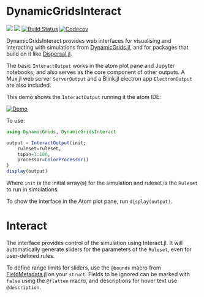 # DynamicGridsInteract

[![](https://img.shields.io/badge/docs-stable-blue.svg)](https://cesaraustralia.github.io/DynamicGridsInteract.jl/stable)
[![](https://img.shields.io/badge/docs-dev-blue.svg)](https://cesaraustralia.github.io/DynamicGridsInteract.jl/dev)
[![Build Status](https://travis-ci.org/cesaraustralia/DynamicGridsInteract.jl.svg?branch=master)](https://travis-ci.org/cesaraustralia/DynamicGridsInteract.jl)
[![Codecov](https://codecov.io/gh/cesaraustralia/DynamicGridsInteract.jl/branch/master/graph/badge.svg)](https://codecov.io/gh/cesaraustralia/DynamicGridsInteract.jl)

DynamicGridsInteract provides web interfaces for visualising and interacting
with simulations from
[DynamicGrids.jl](https://cesaraustralia.github.io/DynamicGrids.jl), and for
packages that build on it like [Dispersal.jl](https://cesaraustralia.github.io/Dispersal.jl). 

The basic `InteractOutput` works in the atom plot pane and Jupyter notebooks,
and also serves as the core component of other outputs. A Mux.jl web server
`ServerOutput` and a Blink.jl electron app `ElectronOutput` are also
included.

This demo shows the `InteractOutput` running it the atom IDE:

[![Demo](https://img.youtube.com/vi/cXzYGHw_DaA/maxresdefault.jpg)](https://youtu.be/cXzYGHw_DaA)

To use:

```julia
using DynamicGrids, DynamicGridsInteract

output = InteractOutput(init; 
    ruleset=ruleset,
    tspan=1:100, 
    processor=ColorProcessor()
)
display(output)
```

Where `init` is the initial array(s) for the simulation and ruleset is the
`Ruleset` to run in simulations. 

To show the interface in the Atom plot pane, run `display(output)`.

# Interact

The interface provides control of the simulation using Interact.jl. It
will automatically generate sliders for the parameters of the `Ruleset`, even
for user-defined rules. 

To define range limits for sliders, use the `@bounds` macro from
[FieldMetadata.jl](https://github.com/rafaqz/FieldMetadata.jl/) on your `struct`. Fields to be
ignored can be marked with `false` using the `@flatten` macro, and descriptions for
hover text use `@description`.
